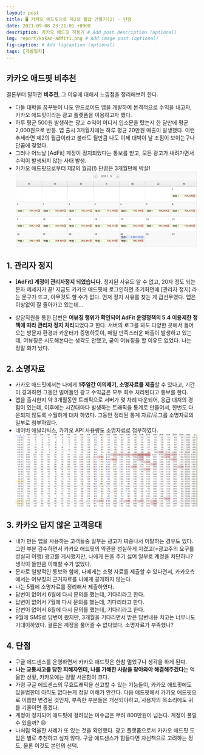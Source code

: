```yaml
---
layout: post
title: 🖥️ 카카오 애드핏으로 제2의 월급 만들기(2) - 단점
date: 2021-09-08 23:21:01 +0900
description: 카카오 애드핏 적용기 # Add post description (optional)
img: report/kakao-adfit1.png # Add image post (optional)
fig-caption: # Add figcaption (optional)
tags: [개발일지]
---
```


## 카카오 애드핏 비추천

결론부터 말하면 **비추천**, 그 이유에 대해서 느낌점을 정리해보려 한다. 

- 다들 대박을 꿈꾸듯이 나도 안드로이드 앱을 개발하여 본격적으로 수익을 내고자, 카카오 애드핏이라는 광고 플랫폼을 이용하고자 했다.
- 하루 평균 500원 발생하는 광고 수익이 어디서 입소문을 탔는지 한 달만에 평균 2,000원으로 반등. 앱 출시 3개월차에는 하루 평균 20만원 매출이 발생했다. 이런 추세라면 제2의 월급이라고 불러도 될만큼 나도 이제 대박이 날 조짐이 보이는구나 단꿈에 젖었다.
- 그러나 어느날 [AdFit] 계정이 정지되었다는 통보를 받고, 모든 광고가 내려가면서 수익이 발생되지 않는 사태 발생. 
- 카카오 애드핏으로부터 제2의 월급(!) 단꿈은 3개월만에 박살!
![kakao-adfit-money5.png](/img/in-post/kakao-adfit-money5.png)

## 1. 관리자 정지

-  **[AdFit] 계정이 관리자정지 되었습니다.** 
정지된 사유도 알 수 없고, 20자 정도 되는 문자 메세지가 끝! 지금도 카카오 애드핏에 로그인하면 초기화면에 [관리자 정지] 라는 문구가 뜨고, 아무것도 할 수가 없다. 먼저 정지 사유를 찾는 게 급선무였다. 앱은 이상없이 잘 돌아가고 있는데...

- 상담직원을 통한 답변은 **어뷰징 행위가 확인되어 AdFit 운영정책의 5.4 이용제한 정책에 따라 관리자 정지 처리**되었다고 한다. 서버의 로그를 봐도 다양한 곳에서 들어오는 방문자 환경과 카운터가 증명하듯이, 매일 만족스러운 매출이 발생하고 있는데, 어뷰징은 시도해본다는 생각도 안했고, 굳이 어뷰징을 할 이유도 없었다. 나는 정말 화가 났다.

## 2. 소명자료
- 카카오 애드핏에서는 나에게 **1주일간 이의제기, 소명자료를 제출**할 수 있다고, 기간이 경과하면 그동안 벌어들인 광고 수익금은 모두 회수 처리된다고 통보를 한다.
- 앱을 출시한지 약 3개월동안 트래픽으로 서버가 몇 차례 다운되어, 응급 대처의 경험이 있는데, 이후에는 시간대마다 발생하는 트래픽을 통계로 만들어서, 한번도 다운되지 않도록 수월하게 대처 하였다. 그동안 정리된 통계 자료/로그를 소명자료의 일부로 첨부하였다. 
- 네이버 애널리틱스, 카카오 API 사용량도 소명자료로 첨부하였다.
![kakao-adfit-report.png](/img/in-post/kakao-adfit-report.png)

## 3. 카카오 답지 않은 고객응대
- 내가 만든 앱을 사용하는 고객들중 일부는 광고가 짜증나서 이탈하는 경우도 있다. 그런 부분 감수하면서 카카오 애드핏의 약관을 성실하게 지켰고(=광고주의 요구를 성실히 이행) 광고를 게시했지만, 나에게 돈을 주기 싫어 일부로 계정을 차단하나? 생각이 들만큼 이해할 수가 없었다.
- 문자로 일방적인 통보와 함께, 나에게는 소명 자료를 제출할 수 있다면서, 카카오측에서는 어뷰징의 근거자료를 나에게 공개하지 않는다.
- 나는 5월에 소명자료를 정리해서 제출하였다.
- 답변이 없어서 6월에 다시 문의를 했는데, 기다리라고 한다. 
- 답변이 없어서 7월에 다시 문의를 했는데, 기다리라고 한다. 
- 답변이 없어서 8월에 다시 문의를 했는데, 기다리라고 한다.
- 9월에 SMS로 답변이 왔지만, 3개월을 기다리면서 받은 답변내용 치고는 너무나도 기대이하였다. 결론은 계정을 풀어줄 수 없다였다. 소명자료가 부족했나?

## 4. 단점
- 구글 에드센스를 운영하면서 카카오 애드핏은 한참 멀었구나 생각을 하게 된다.
- **나는 교통사고를 당한 피해자인데, 나를 가해한 사람을 찾아와야 해결해주겠다**는 억울한 상황, 카카오에는 정말 서운함이 크다. 
- 가령 구글 에드센스의 무효트래픽을 신고할 수 있는 기능들이, 카카오 애드핏에도 있을법한데 아직도 없다는게 정말 이해가 안간다. 다음 애드핏에서 카카오 애드핏으로 이름만 변경된 것인지, 부족한 부분들은 개선되야하고, 사용자의 목소리에도 귀를 기울이면 좋겠다.
- 계정이 정지되어 애드핏에 걸려있는 미수금은 무려 800만원이 넘는다. 계정이 풀릴 수 있을까? 😢
- 나처럼 억울한 사례가 또 있는 것을 확인했다. 광고 플랫폼으로서 카카오 애드핏 도입은 별로 추천하고 싶지 않다. 구글 에드센스가 힘들다면 차선책으로 고려하는 정도, 물론 이것도 본인의 선택.